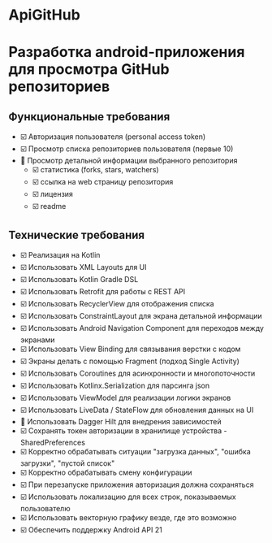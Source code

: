 # ApiGitHub
# Разработка android-приложения для просмотра GitHub репозиториев
## Функциональные требования
- :ballot_box_with_check: Авторизация пользователя (personal access token)
- :ballot_box_with_check:  Просмотр списка репозиториев пользователя (первые 10)
- :black_square_button: Просмотр детальной информации выбранного репозитория
    - :ballot_box_with_check:  статистика (forks, stars, watchers)
    - :ballot_box_with_check:  ссылка на web страницу репозитория
    - :ballot_box_with_check:  лицензия
    - :ballot_box_with_check: readme
## Технические требования
- :ballot_box_with_check: Реализация на Kotlin
- :ballot_box_with_check: Использовать XML Layouts для UI
- :ballot_box_with_check: Использовать Kotlin Gradle DSL
- :ballot_box_with_check: Использовать Retrofit для работы с REST API
- :ballot_box_with_check: Использовать RecyclerView для отображения списка
- :ballot_box_with_check: Использовать ConstraintLayout для экрана детальной информации
- :ballot_box_with_check: Использовать Android Navigation Component для переходов между экранами
- :ballot_box_with_check: Использовать View Binding для связывания верстки с кодом
- :ballot_box_with_check: Экраны делать с помощью Fragment (подход Single Activity)
- :ballot_box_with_check: Использовать Coroutines для асинхронности и многопоточности
- :ballot_box_with_check: Использовать Kotlinx.Serialization для парсинга json
- :ballot_box_with_check: Использовать ViewModel для реализации логики экранов
- :ballot_box_with_check: Использовать LiveData / StateFlow для обновления данных на UI
- :black_square_button: Использовать Dagger Hilt для внедрения зависимостей
- :ballot_box_with_check: Сохранять токен авторизации в хранилище устройства - SharedPreferences
- :ballot_box_with_check: Корректно обрабатывать ситуации "загрузка данных", "ошибка загрузки", "пустой список"
- :ballot_box_with_check: Корректно обрабатывать смену конфигурации
- :ballot_box_with_check: При перезапуске приложения авторизация должна сохраняться
- :ballot_box_with_check: Использовать локализацию для всех строк, показываемых пользователю
- :ballot_box_with_check: Использовать векторную графику везде, где это возможно
- :ballot_box_with_check: Обеспечить поддержку Android API 21
